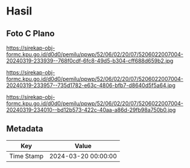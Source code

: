 # Hasil

## Foto C Plano

https://sirekap-obj-formc.kpu.go.id/d0d0/pemilu/ppwp/52/06/02/20/07/5206022007004-20240319-233939--768f0cdf-6fc8-49d5-b304-cff688d659b2.jpg

https://sirekap-obj-formc.kpu.go.id/d0d0/pemilu/ppwp/52/06/02/20/07/5206022007004-20240319-233957--735d1782-e63c-4806-bfb7-d8640d5f5a64.jpg

https://sirekap-obj-formc.kpu.go.id/d0d0/pemilu/ppwp/52/06/02/20/07/5206022007004-20240319-234010--bd12b573-422c-40aa-a86d-29fb98a750b0.jpg


## Metadata

| Key        | Value               |
| ---------- | ------------------- |
| Time Stamp | 2024-03-20 00:00:00 |



